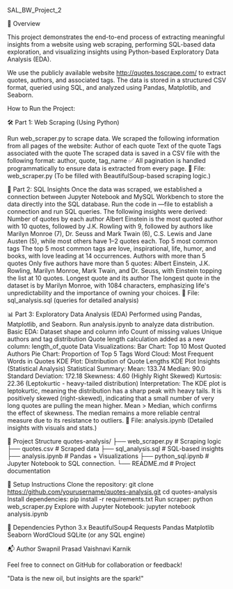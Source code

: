 SAL_BW_Project_2

📌 Overview

This project demonstrates the end-to-end process of extracting meaningful insights from a website using web scraping, performing SQL-based data exploration, and visualizing insights using Python-based Exploratory Data Analysis (EDA).

We use the publicly available website http://quotes.toscrape.com/ to extract quotes, authors, and associated tags. The data is stored in a structured CSV format, queried using SQL, and analyzed using Pandas, Matplotlib, and Seaborn.

How to Run the Project:

🛠️ Part 1: Web Scraping (Using Python)

Run web_scraper.py to scrape data. 
We scraped the following information from all pages of the website:
Author of each quote
Text of the quote
Tags associated with the quote
The scraped data is saved in a CSV file with the following format:
author, quote, tag_name
✅ All pagination is handled programmatically to ensure data is extracted from every page.
📄 File: web_scraper.py (To be filled with BeautifulSoup-based scraping logic.)

🧮 Part 2: SQL Insights
Once the data was scraped, we established a connection between Jupyter Notebook and MySQL Workbench to store the data directly into the SQL database. Run the code in —file to establish a connection and run SQL queries. 
The following insights were derived:
Number of quotes by each author
Albert Einstein is the most quoted author with 10 quotes, followed by J.K. Rowling with 9, followed by authors like Marilyn Monroe (7), Dr. Seuss and Mark Twain (6), C.S. Lewis and Jane Austen (5), while most others have 1–2 quotes each.
Top 5 most common tags
The top 5 most common tags are love, inspirational, life, humor, and books, with love leading at 14 occurrences.
Authors with more than 5 quotes
 Only five authors have more than 5 quotes: Albert Einstein, J.K. Rowling, Marilyn Monroe, Mark Twain, and Dr. Seuss, with Einstein topping the list at 10 quotes.
Longest quote and its author
The longest quote in the dataset is by Marilyn Monroe, with 1084 characters, emphasizing life's unpredictability and the importance of owning your choices.
📄 File: sql_analysis.sql (queries for detailed analysis)

📊 Part 3: Exploratory Data Analysis (EDA)
Performed using Pandas, Matplotlib, and Seaborn.
Run analysis.ipynb to analyze data distribution.
Basic EDA:
Dataset shape and column info
Count of missing values
Unique authors and tag distribution
Quote length calculation added as a new column: length_of_quote
Data Visualizations:
Bar Chart: Top 10 Most Quoted Authors
Pie Chart: Proportion of Top 5 Tags
Word Cloud: Most Frequent Words in Quotes
KDE Plot: Distribution of Quote Lengths
KDE Plot Insights (Statistical Analysis)
Statistical Summary:
Mean: 133.74
Median: 90.0
Standard Deviation: 172.18
Skewness: 4.60 (Highly Right Skewed)
Kurtosis: 22.36 (Leptokurtic - heavy-tailed distribution)
Interpretation:
The KDE plot is leptokurtic, meaning the distribution has a sharp peak with heavy tails.
It is positively skewed (right-skewed), indicating that a small number of very long quotes are pulling the mean higher.
Mean > Median, which confirms the effect of skewness.
The median remains a more reliable central measure due to its resistance to outliers.
📄 File: analysis.ipynb (Detailed insights with visuals and stats.)

📁 Project Structure
quotes-analysis/
├── web_scraper.py           # Scraping logic 
├── quotes.csv               # Scraped data
├── sql_analysis.sql         # SQL-based insights 
├── analysis.ipynb           # Pandas + Visualizations
├── python_sql.ipynb         # Jupyter Notebook to SQL connection.
└── README.md                # Project documentation

🔧 Setup Instructions
Clone the repository:
git clone https://github.com/yourusername/quotes-analysis.git
cd quotes-analysis
Install dependencies:
pip install -r requirements.txt
Run scraper:
python web_scraper.py
Explore with Jupyter Notebook:
jupyter notebook analysis.ipynb

📌 Dependencies
Python 3.x
BeautifulSoup4
Requests
Pandas
Matplotlib
Seaborn
WordCloud
SQLite (or any SQL engine)

📬 Author
Swapnil Prasad
Vaishnavi Karnik


Feel free to connect on GitHub for collaboration or feedback!

"Data is the new oil, but insights are the spark!"

